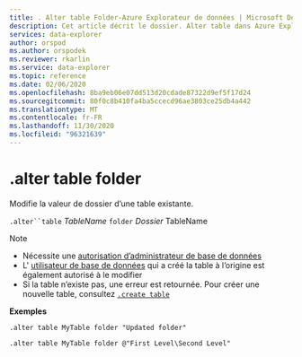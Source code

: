 ```yaml
---
title: . Alter table Folder-Azure Explorateur de données | Microsoft Docs
description: Cet article décrit le dossier. Alter table dans Azure Explorateur de données.
services: data-explorer
author: orspod
ms.author: orspodek
ms.reviewer: rkarlin
ms.service: data-explorer
ms.topic: reference
ms.date: 02/06/2020
ms.openlocfilehash: 8ba9eb06e07dd513d20cdade87322d9ef5f17d24
ms.sourcegitcommit: 80f0c8b410fa4ba5ccecd96ae3803ce25db4a442
ms.translationtype: MT
ms.contentlocale: fr-FR
ms.lasthandoff: 11/30/2020
ms.locfileid: "96321639"
---
```

# <a name="alter-table-folder"></a>.alter table folder

Modifie la valeur de dossier d’une table existante. 

`.alter``table` *TableName* `folder` *Dossier* TableName

> [!NOTE]
> * Nécessite une [autorisation d’administrateur de base de données](../management/access-control/role-based-authorization.md)
> * L' [utilisateur de base de données](../management/access-control/role-based-authorization.md) qui a créé la table à l’origine est également autorisé à le modifier
> * Si la table n’existe pas, une erreur est retournée. Pour créer une nouvelle table, consultez [`.create table`](create-table-command.md)

**Exemples** 

```kusto
.alter table MyTable folder "Updated folder"
```

```kusto
.alter table MyTable folder @"First Level\Second Level"
```